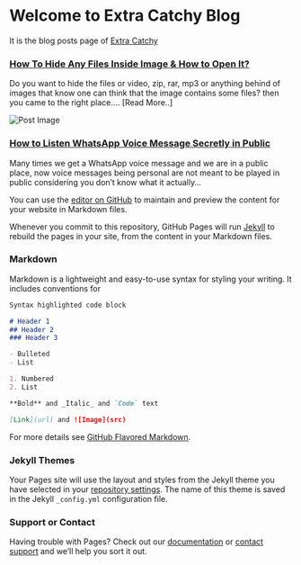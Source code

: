 # Welcome to Extra Catchy Blog
It is the blog posts page of [Extra Catchy](http://extracatchy)

### [How To Hide Any Files Inside Image & How to Open It?](http://extracatchy.net/hide-any-file-inside-an-image-and-open-it/)
Do you want to hide the files or video, zip, rar, mp3 or anything behind of images that know one can think that the image contains some files? then you came to the right place…. [Read More..]

![Post Image](http://extracatchy.net/wp-content/uploads/2017/04/listen-whatsapp-voice-message-secretly-in-public.png)
### [How to Listen WhatsApp Voice Message Secretly in Public](http://extracatchy.net/listen-whatsapp-voice-message-public/)
Many times we get a WhatsApp voice message and we are in a public place, now voice messages being personal are not meant to be played in public considering you don’t know what it actually…

You can use the [editor on GitHub](https://github.com/hunkriyaz/extracatchy/edit/master/index.md) to maintain and preview the content for your website in Markdown files.

Whenever you commit to this repository, GitHub Pages will run [Jekyll](https://jekyllrb.com/) to rebuild the pages in your site, from the content in your Markdown files.

### Markdown

Markdown is a lightweight and easy-to-use syntax for styling your writing. It includes conventions for

```markdown
Syntax highlighted code block

# Header 1
## Header 2
### Header 3

- Bulleted
- List

1. Numbered
2. List

**Bold** and _Italic_ and `Code` text

[Link](url) and ![Image](src)
```

For more details see [GitHub Flavored Markdown](https://guides.github.com/features/mastering-markdown/).

### Jekyll Themes

Your Pages site will use the layout and styles from the Jekyll theme you have selected in your [repository settings](https://github.com/hunkriyaz/extracatchy/settings). The name of this theme is saved in the Jekyll `_config.yml` configuration file.

### Support or Contact

Having trouble with Pages? Check out our [documentation](https://help.github.com/categories/github-pages-basics/) or [contact support](https://github.com/contact) and we’ll help you sort it out.

